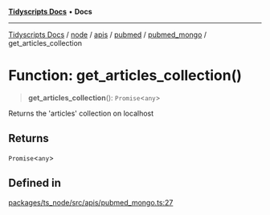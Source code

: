 [**Tidyscripts Docs**](../../../../../../../../../README.md) • **Docs**

***

[Tidyscripts Docs](../../../../../../../../../globals.md) / [node](../../../../../../../README.md) / [apis](../../../../../README.md) / [pubmed](../../../README.md) / [pubmed\_mongo](../README.md) / get\_articles\_collection

# Function: get\_articles\_collection()

> **get\_articles\_collection**(): `Promise`\<`any`\>

Returns the 'articles' collection on localhost

## Returns

`Promise`\<`any`\>

## Defined in

[packages/ts\_node/src/apis/pubmed\_mongo.ts:27](https://github.com/sheunaluko/tidyscripts/blob/master/packages/ts_node/src/apis/pubmed_mongo.ts#L27)
